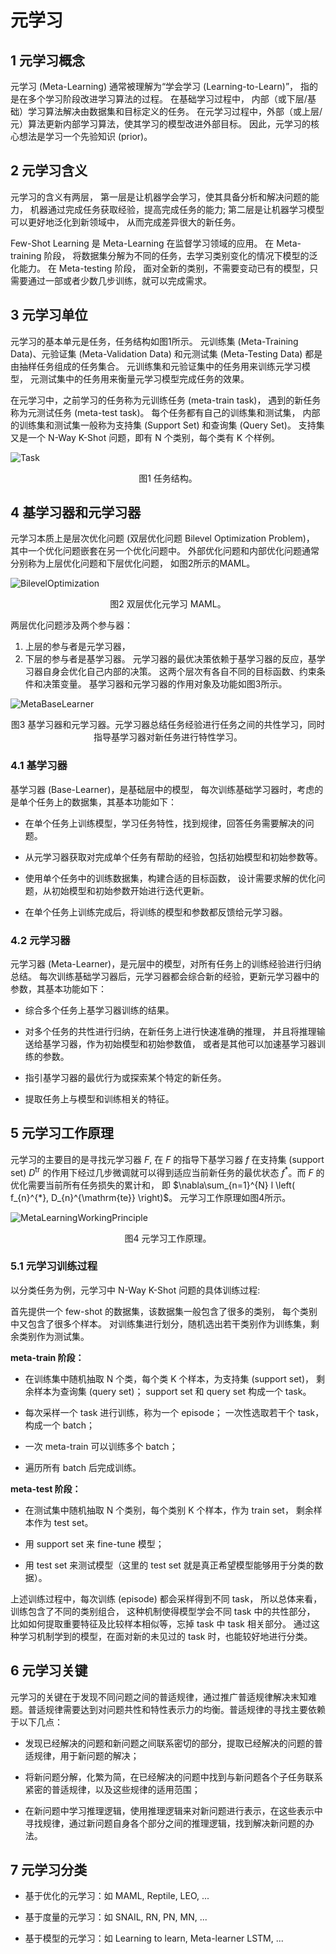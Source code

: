 # 元学习


## 1 元学习概念

元学习 (Meta-Learning) 通常被理解为“学会学习 (Learning-to-Learn)”，
指的是在多个学习阶段改进学习算法的过程。
在基础学习过程中，
内部（或下层/基础）学习算法解决由数据集和目标定义的任务。
在元学习过程中，外部（或上层/元）算法更新内部学习算法，使其学习的模型改进外部目标。
因此，元学习的核心想法是学习一个先验知识 (prior)。


## 2 元学习含义

元学习的含义有两层，
第一层是让机器学会学习，使其具备分析和解决问题的能力，
机器通过完成任务获取经验，提高完成任务的能力; 
第二层是让机器学习模型可以更好地泛化到新领域中，
从而完成差异很大的新任务。

Few-Shot Learning 是 Meta-Learning 在监督学习领域的应用。
在 Meta-training 阶段，
将数据集分解为不同的任务，去学习类别变化的情况下模型的泛化能力。
在 Meta-testing 阶段，
面对全新的类别，不需要变动已有的模型，只需要通过一部或者少数几步训练，就可以完成需求。


## 3 元学习单位

元学习的基本单元是任务，任务结构如图1所示。
元训练集 (Meta-Training Data)、元验证集 (Meta-Validation Data) 和元测试集 (Meta-Testing Data) 都是由抽样任务组成的任务集合。
元训练集和元验证集中的任务用来训练元学习模型，
元测试集中的任务用来衡量元学习模型完成任务的效果。

在元学习中，之前学习的任务称为元训练任务 (meta-train task)，
遇到的新任务称为元测试任务 (meta-test task)。
每个任务都有自己的训练集和测试集，
内部的训练集和测试集一般称为支持集 (Support Set) 和查询集 (Query Set)。
支持集又是一个 N-Way K-Shot 问题，即有 N 个类别，每个类有 K 个样例。 

![Task](../../images/meta_learning/preliminaries/Task.png)
<center>
图1 任务结构。
</center>


## 4 基学习器和元学习器

元学习本质上是层次优化问题 (双层优化问题 Bilevel Optimization Problem)，
其中一个优化问题嵌套在另一个优化问题中。
外部优化问题和内部优化问题通常分别称为上层优化问题和下层优化问题，
如图2所示的MAML。

![BilevelOptimization](../../images/meta_learning/preliminaries/BilevelOptimization.png)
<center>
图2 双层优化元学习 MAML。
</center>

两层优化问题涉及两个参与器：
1) 上层的参与者是元学习器，
2) 下层的参与者是基学习器。
元学习器的最优决策依赖于基学习器的反应，基学习器自身会优化自己内部的决策。
这两个层次有各自不同的目标函数、约束条件和决策变量。
基学习器和元学习器的作用对象及功能如图3所示。

![MetaBaseLearner](../../images/meta_learning/preliminaries/MetaBaseLearner.png)
<center>
图3 基学习器和元学习器。元学习器总结任务经验进行任务之间的共性学习，同时指导基学习器对新任务进行特性学习。 
</center>

### 4.1 基学习器

基学习器 (Base-Learner)，是基础层中的模型，
每次训练基础学习器时，考虑的是单个任务上的数据集，其基本功能如下：

- 在单个任务上训练模型，学习任务特性，找到规律，回答任务需要解决的问题。

- 从元学习器获取对完成单个任务有帮助的经验，包括初始模型和初始参数等。

- 使用单个任务中的训练数据集，构建合适的目标函数，
设计需要求解的优化问题，从初始模型和初始参数开始进行迭代更新。

- 在单个任务上训练完成后，将训练的模型和参数都反馈给元学习器。

### 4.2 元学习器

元学习器 (Meta-Learner)，是元层中的模型，对所有任务上的训练经验进行归纳总结。
每次训练基础学习器后，元学习器都会综合新的经验，更新元学习器中的参数，其基本功能如下：

- 综合多个任务上基学习器训练的结果。

- 对多个任务的共性进行归纳，在新任务上进行快速准确的推理，
并且将推理输送给基学习器，作为初始模型和初始参数值，
或者是其他可以加速基学习器训练的参数。

- 指引基学习器的最优行为或探索某个特定的新任务。

- 提取任务上与模型和训练相关的特征。


## 5 元学习工作原理

元学习的主要目的是寻找元学习器 $F$, 
在 $F$ 的指导下基学习器 $f$ 在支持集 (support set) $D^{\mathrm{tr}}$ 的作用下经过几步微调就可以得到适应当前新任务的最优状态 $f^{*}$。而 $F$ 的优化需要当前所有任务损失的累计和，
即 $\nabla\sum_{n=1}^{N} l \left( f_{n}^{*}, D_{n}^{\mathrm{te}} \right)$。
元学习工作原理如图4所示。

![MetaLearningWorkingPrinciple](../../images/meta_learning/preliminaries/MetaLearningWorkingPrinciple.png)
<center>
图4 元学习工作原理。 
</center>

### 5.1 元学习训练过程

以分类任务为例，元学习中 N-Way K-Shot 问题的具体训练过程:

首先提供一个 few-shot 的数据集，该数据集一般包含了很多的类别，
每个类别中又包含了很多个样本。
对训练集进行划分，随机选出若干类别作为训练集，剩余类别作为测试集。

**meta-train 阶段：**

- 在训练集中随机抽取 N 个类，每个类 K 个样本，为支持集 (support set)，
剩余样本为查询集 (query set)；
support set 和 query set 构成一个 task。

- 每次采样一个 task 进行训练，称为一个 episode；
一次性选取若干个 task，构成一个 batch；

- 一次 meta-train 可以训练多个 batch；

- 遍历所有 batch 后完成训练。

**meta-test 阶段：**

- 在测试集中随机抽取 N 个类别，每个类别 K 个样本，作为 train set，
剩余样本作为 test set。

- 用 support set 来 fine-tune 模型；

- 用 test set 来测试模型（这里的 test set 就是真正希望模型能够用于分类的数据）。

上述训练过程中，每次训练 (episode) 都会采样得到不同 task，
所以总体来看，训练包含了不同的类别组合，
这种机制使得模型学会不同 task 中的共性部分，
比如如何提取重要特征及比较样本相似等，忘掉 task 中 task 相关部分。
通过这种学习机制学到的模型，在面对新的未见过的 task 时，也能较好地进行分类。


## 6 元学习关键

元学习的关键在于发现不同问题之间的普适规律，通过推广普适规律解决末知难题。普适规律需要达到对问题共性和特性表示力的均衡。普适规律的寻找主要依赖于以下几点：

- 发现已经解决的问题和新问题之间联系密切的部分，提取已经解决的问题的普适规律，用于新问题的解决；

- 将新问题分解，化繁为简，在已经解决的问题中找到与新问题各个子任务联系紧密的普适规律，以及这些规律的适用范围；

- 在新问题中学习推理逻辑，使用推理逻辑来对新问题进行表示，在这些表示中寻找规律，通过新问题自身各个部分之间的推理逻辑，找到解决新问题的办法。


## 7 元学习分类

- 基于优化的元学习：如 MAML, Reptile, LEO, ...

- 基于度量的元学习：如 SNAIL, RN, PN, MN, ...

- 基于模型的元学习：如 Learning to learn, Meta-learner LSTM, ...
